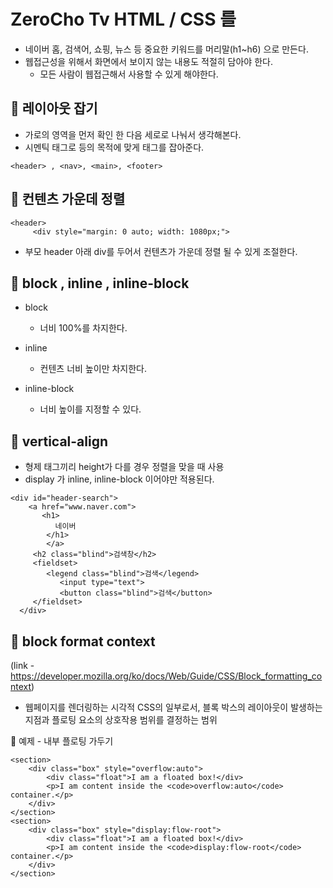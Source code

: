 # ZeroCho Tv HTML / CSS 를

- 네이버 홈, 검색어, 쇼핑, 뉴스 등 중요한 키워드를 머리말(h1~h6) 으로 만든다.
- 웹접근성을 위해서 화면에서 보이지 않는 내용도 적절히 담아야 한다.
  - 모든 사람이 웹접근해서 사용할 수 있게 해야한다.

## 📘 레이아웃 잡기

- 가로의 영역을 먼저 확인 한 다음 세로로 나눠서 생각해본다.
- 시멘틱 태그로 등의 목적에 맞게 태그를 잡아준다.

```
<header> , <nav>, <main>, <footer>
```

## 📘 컨텐츠 가운데 정렬

```
<header>
     <div style="margin: 0 auto; width: 1080px;">
```

- 부모 header 아래 div를 두어서 컨텐츠가 가운데 정렬 될 수 있게 조절한다.

## 📘 block , inline , inline-block

- block

  - 너비 100%를 차지한다.

- inline

  - 컨텐츠 너비 높이만 차지한다.

- inline-block
  - 너비 높이를 지정할 수 있다.

## 📘 vertical-align

- 형제 태그끼리 height가 다를 경우 정렬을 맞을 때 사용
- display 가 inline, inline-block 이어야만 적용된다.
```
<div id="header-search">
    <a href="www.naver.com">
       <h1>
          네이버
        </h1>
        </a>
     <h2 class="blind">검색창</h2>
     <fieldset>
        <legend class="blind">검색</legend>
           <input type="text">
           <button class="blind">검색</button>
     </fieldset>
  </div>
```
## 📘 block format context
(link - https://developer.mozilla.org/ko/docs/Web/Guide/CSS/Block_formatting_context)
- 웹페이지를 렌더링하는 시각적 CSS의 일부로서, 블록 박스의 레이아웃이 발생하는 지점과 플로팅 요소의 상호작용 범위를 결정하는 범위

🎨 예제 - 내부 플로팅 가두기
```
<section>
    <div class="box" style="overflow:auto">
        <div class="float">I am a floated box!</div>
        <p>I am content inside the <code>overflow:auto</code> container.</p>
    </div>
</section>
<section>
    <div class="box" style="display:flow-root">
        <div class="float">I am a floated box!</div>
        <p>I am content inside the <code>display:flow-root</code> container.</p>
    </div>
</section>
```